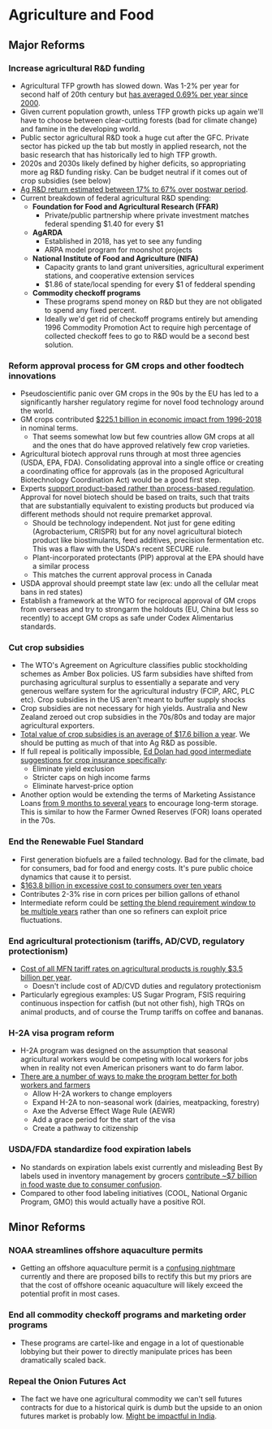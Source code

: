 # Agriculture and Food

## Major Reforms

### Increase agricultural R&D funding

- Agricultural TFP growth has slowed down. Was 1-2% per year for second half of 20th century but [has averaged 0.69% per year since 2000](https://www.ers.usda.gov/data-products/agricultural-productivity-in-the-united-states).
- Given current population growth, unless TFP growth picks up again we'll have to choose between clear-cutting forests (bad for climate change) and famine in the developing world.
- Public sector agricultural R&D took a huge cut after the GFC. Private sector has picked up the tab but mostly in applied research, not the basic research that has historically led to high TFP growth.
- 2020s and 2030s likely defined by higher deficits, so appropriating more ag R&D funding risky. Can be budget neutral if it comes out of crop subsidies (see below)
- [Ag R&D return estimated between 17% to 67% over postwar period](https://www.cambridge.org/core/services/aop-cambridge-core/content/view/75A079865598B5C6BC11C85321E7FBAF/S107407081700013Xa.pdf/research-productivity-and-output-growth-in-us-agriculture.pdf).
- Current breakdown of federal agricultural R&D spending:
    - **Foundation for Food and Agricultural Research (FFAR)**
        - Private/public partnership where private investment matches federal spending $1.40 for every $1
    - **AgARDA**
        - Established in 2018, has yet to see any funding
        - ARPA model program for moonshot projects
    - **National Institute of Food and Agriculture (NIFA)**
        - Capacity grants to land grant universities, agricultural experiment stations, and cooperative extension services
        - $1.86 of state/local spending for every $1 of fedderal spending
    - **Commodity checkoff programs**
        - These programs spend money on R&D but they are not obligated to spend any fixed percent.
        - Ideally we'd get rid of checkoff programs entirely but amending 1996 Commodity Promotion Act to require high percentage of collected checkoff fees to go to R&D would be a second best solution.

### Reform approval process for GM crops and other foodtech innovations

- Pseudoscientific panic over GM crops in the 90s by the EU has led to a significantly harsher regulatory regime for novel food technology around the world.
- GM crops contributed [$225.1 billion in economic impact from 1996-2018](https://www.tandfonline.com/doi/full/10.1080/21645698.2020.1779574) in nominal terms.
    - That seems somewhat low but few countries allow GM crops at all and the ones that do have approved relatively few crop varieties.
- Agricultural biotech approval runs through at most three agencies (USDA, EPA, FDA). Consolidating approval into a single office or creating a coordinating office for approvals (as in the proposed Agricultural Biotechnology Coordination Act) would be a good first step.
- Experts [support product-based rather than process-based regulation](https://www.sciencedirect.com/science/article/pii/S2215017X19306599?via%3Dihub). Approval for novel biotech should be based on traits, such that traits that are substantially equivalent to existing products but produced via different methods should not require premarket approval.
    - Should be technology independent. Not just for gene editing (Agrobacterium, CRISPR) but for any novel agricultural biotech product like biostimulants, feed additives, precision fermentation etc. This was a flaw with the USDA's recent SECURE rule.
    - Plant-incorporated protectants (PIP) approval at the EPA should have a similar process
    - This matches the current approval process in Canada
- USDA approval should preempt state law (ex: undo all the cellular meat bans in red states)
- Establish a framework at the WTO for reciprocal approval of GM crops from overseas and try to strongarm the holdouts (EU, China but less so recently) to accept GM crops as safe under Codex Alimentarius standards.

### Cut crop subsidies

- The WTO's Agreement on Agriculture classifies public stockholding schemes as Amber Box policies. US farm subsidies have shifted from purchasing agricultural surplus to essentially a separate and very generous welfare system for the agricultural industry (FCIP, ARC, PLC etc). Crop subsidies in the US aren't meant to buffer supply shocks
- Crop subsidies are not necessary for high yields. Australia and New Zealand zeroed out crop subsidies in the 70s/80s and today are major agricultural exporters.
- [Total value of crop subsidies is an average of $17.6 billion a year](https://usafacts.org/articles/federal-farm-subsidies-what-data-says/). We should be putting as much of that into Ag R&D as possible.
- If full repeal is politically impossible, [Ed Dolan had good intermediate suggestions for crop insurance specifically](https://dolanecon.blogspot.com/2018/05/crop-insurance-should-die-yet-it-lives.html):
    - Eliminate yield exclusion
    - Stricter caps on high income farms
    - Eliminate harvest-price option
- Another option would be extending the terms of Marketing Assistance Loans [from 9 months to several years](https://ifp.org/food-reserves-global-food-security/#u-s-farm-support) to encourage long-term storage. This is similar to how the Farmer Owned Reserves (FOR) loans operated in the 70s.

### End the Renewable Fuel Standard

- First generation biofuels are a failed technology. Bad for the climate, bad for consumers, bad for food and energy costs. It's pure public choice dynamics that cause it to persist.
- [$163.8 billion in excessive cost to consumers over ten years](https://www.rstreet.org/research/the-consumer-costs-and-climate-impacts-of-the-rfs/)
- Contributes 2-3% rise in corn prices per billion gallons of ethanol
- Intermediate reform could be [setting the blend requirement window to be multiple years](https://ifp.org/biofuel-mandates-raise-food-and-energy-prices/) rather than one so refiners can exploit price fluctuations.

### End agricultural protectionism (tariffs, AD/CVD, regulatory protectionism)

- [Cost of all MFN tariff rates on agricultural products is roughly $3.5 billion per year](https://www.ers.usda.gov/amber-waves/2021/june/how-the-removal-of-tariffs-would-impact-agricultural-trade).
    - Doesn't include cost of AD/CVD duties and regulatory protectionism
- Particularly egregious examples: US Sugar Program, FSIS requiring continuous inspection for catfish (but not other fish), high TRQs on animal products, and of course the Trump tariffs on coffee and bananas.

### H-2A visa program reform

- H-2A program was designed on the assumption that seasonal agricultural workers would be competing with local workers for jobs when in reality not even American prisoners want to do farm labor.
- [There are a number of ways to make the program better for both workers and farmers](https://www.niskanencenter.org/wp-content/uploads/old_uploads/2018/01/H2A-Policy-Brief.pdf)
    - Allow H-2A workers to change employers
    - Expand H-2A to non-seasonal work (dairies, meatpacking, forestry)
    - Axe the Adverse Effect Wage Rule (AEWR)
    - Add a grace period for the start of the visa
    - Create a pathway to citizenship

### USDA/FDA standardize food expiration labels

- No standards on expiration labels exist currently and misleading Best By labels used in inventory management by grocers [contribute ~$7 billion in food waste due to consumer confusion](https://chlpi.org/news-and-events/news-and-commentary/food-law-and-policy/confusion-over-food-date-labels-has-grown-according-to-new-national-survey/).
- Compared to other food labeling initiatives (COOL, National Organic Program, GMO) this would actually have a positive ROI.

## Minor Reforms

### NOAA streamlines offshore aquaculture permits

- Getting an offshore aquaculture permit is a [confusing nightmare](https://www.congress.gov/crs-product/R45952) currently and there are proposed bills to rectify this but my priors are that the cost of offshore oceanic aquaculture will likely exceed the potential profit in most cases.

### End all commodity checkoff programs and marketing order programs

- These programs are cartel-like and engage in a lot of questionable lobbying but their power to directly manipulate prices has been dramatically scaled back.

### Repeal the Onion Futures Act

- The fact we have one agricultural commodity we can't sell futures contracts for due to a historical quirk is dumb but the upside to an onion futures market is probably low. [Might be impactful in India](https://www.wsj.com/articles/the-world-cries-out-for-onion-derivatives-11560420029?gaa_at=eafs&gaa_n=ASWzDAhNW9rHtUU88hhoNvnGRnGikxAL94Mld7j-eFF8-HWWjPPX7Nv6Hb5Qve3QMd4%3D&gaa_ts=68b5a507&gaa_sig=F2-0opI-wcYQNpIyho-LHE5xnX7MKeXVX2l7CAmD8mGf0Qgj1fE3xghoH3dh3WkNH1EZcX9gQleuu3EASF2OvA%3D%3D).
